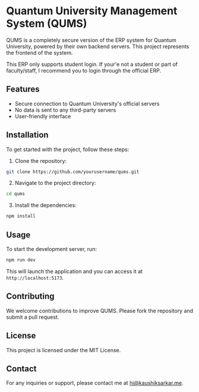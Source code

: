 # Quantum University Management System (QUMS)

QUMS is a completely secure version of the ERP system for Quantum University, powered by their own backend servers. This project represents the frontend of the system.

This ERP only supports student login. If your'e not a student or part of faculty/staff, I recommend you to login through the official ERP. 

## Features

- Secure connection to Quantum University's official servers
- No data is sent to any third-party servers
- User-friendly interface

## Installation

To get started with the project, follow these steps:

1. Clone the repository:
  ```bash
  git clone https://github.com/yourusername/qums.git
  ```
2. Navigate to the project directory:
  ```bash
  cd qums
  ```
3. Install the dependencies:
  ```bash
  npm install
  ```

## Usage

To start the development server, run:
```bash
npm run dev
```

This will launch the application and you can access it at `http://localhost:5173`.

## Contributing

We welcome contributions to improve QUMS. Please fork the repository and submit a pull request.

## License

This project is licensed under the MIT License.

## Contact

For any inquiries or support, please contact me at hi@kaushiksarkar.me.
